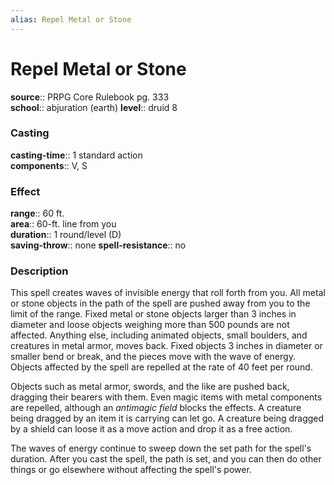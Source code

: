 ```yaml
---
alias: Repel Metal or Stone
---
```


# Repel Metal or Stone 

**source**:: PRPG Core Rulebook pg. 333  
**school**:: abjuration (earth)
**level**:: druid 8

### Casting 

**casting-time**:: 1 standard action  
**components**:: V, S

### Effect 

**range**:: 60 ft.  
**area**:: 60-ft. line from you  
**duration**:: 1 round/level (D)  
**saving-throw**:: none
**spell-resistance**:: no

### Description 

This spell creates waves of invisible energy that roll forth from you. All metal or stone objects in the path of the spell are pushed away from you to the limit of the range. Fixed metal or stone objects larger than 3 inches in diameter and loose objects weighing more than 500 pounds are not affected. Anything else, including animated objects, small boulders, and creatures in metal armor, moves back. Fixed objects 3 inches in diameter or smaller bend or break, and the pieces move with the wave of energy. Objects affected by the spell are repelled at the rate of 40 feet per round.  
  
Objects such as metal armor, swords, and the like are pushed back, dragging their bearers with them. Even magic items with metal components are repelled, although an *antimagic field* blocks the effects. A creature being dragged by an item it is carrying can let go. A creature being dragged by a shield can loose it as a move action and drop it as a free action.  
  
The waves of energy continue to sweep down the set path for the spell's duration. After you cast the spell, the path is set, and you can then do other things or go elsewhere without affecting the spell's power.
